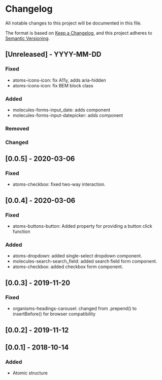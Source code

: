 # Changelog

All notable changes to this project will be documented in this file.

The format is based on [Keep a Changelog](https://keepachangelog.com/en/1.0.0/),
and this project adheres to [Semantic Versioning](https://semver.org/spec/v2.0.0.html).

## [Unreleased] - YYYY-MM-DD

### Fixed
- atoms-icons-icon: fix A11y, adds aria-hidden
- atoms-icons-icon: fix BEM block class

### Added
- molecules-forms-input_date: adds component
- molecules-forms-input-datepicker: adds component

### Removed

### Changed

## [0.0.5] - 2020-03-06

### Fixed

- atoms-checkbox: fixed two-way interaction.

## [0.0.4] - 2020-03-06

### Fixed
- atoms-buttons-button: Added property for providing a button click function

### Added

- atoms-dropdown: added single-select dropdown component.
- molecules-search-search_field: added search field form component.
- atoms-checkbox: added checkbox form component.

## [0.0.3] - 2019-11-20

### Fixed

- organisms-headings-carousel: changed from .prepend() to insertBefore() for browser compatibility

## [0.0.2] - 2019-11-12

## [0.0.1] - 2018-10-14

### Added

- Atomic structure
